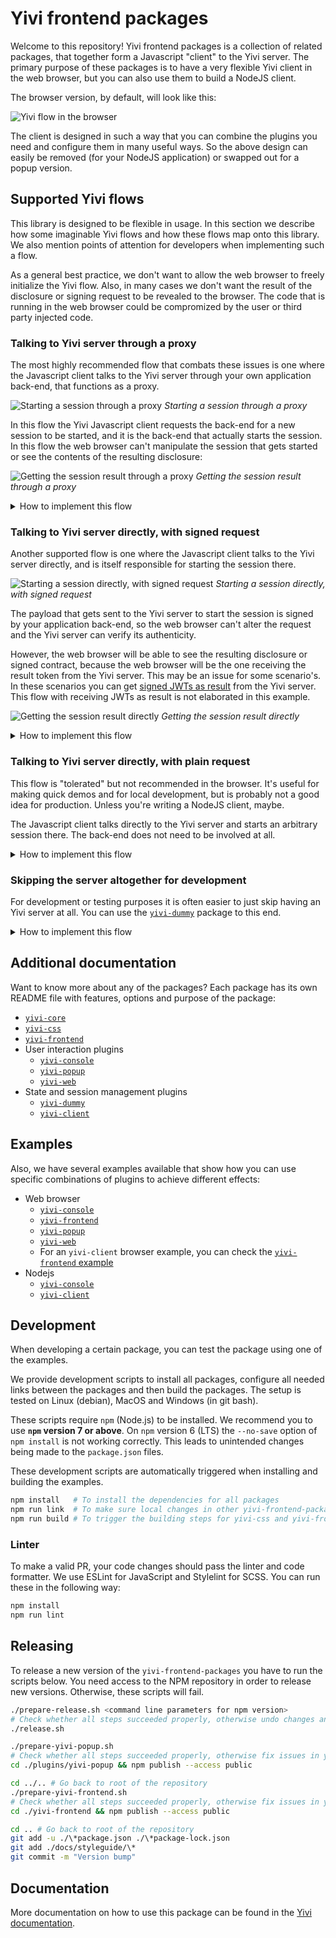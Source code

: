 # Yivi frontend packages

Welcome to this repository! Yivi frontend packages is a collection of related
packages, that together form a Javascript "client" to the Yivi server. The
primary purpose of these packages is to have a very flexible Yivi client in the
web browser, but you can also use them to build a NodeJS client.

The browser version, by default, will look like this:

![Yivi flow in the browser](docs/images/example.png)

The client is designed in such a way that you can combine the plugins you need
and configure them in many useful ways. So the above design can easily be
removed (for your NodeJS application) or swapped out for a popup version.

## Supported Yivi flows

This library is designed to be flexible in usage. In this section we describe
how some imaginable Yivi flows and how these flows map onto this library. We
also mention points of attention for developers when implementing such a flow.

As a general best practice, we don't want to allow the web browser to freely
initialize the Yivi flow. Also, in many cases we don't want the result of the
disclosure or signing request to be revealed to the browser. The code that is
running in the web browser could be compromized by the user or third party
injected code.

### Talking to Yivi server through a proxy

The most highly recommended flow that combats these issues
is one where the Javascript client talks to the Yivi server through your own
application back-end, that functions as a proxy.

![Starting a session through a proxy](docs/images/flows/flows.001.png)
_Starting a session through a proxy_

In this flow the Yivi Javascript client requests the back-end for a new session
to be started, and it is the back-end that actually starts the session. In this
flow the web browser can't manipulate the session that gets started or see the
contents of the resulting disclosure:

![Getting the session result through a proxy](docs/images/flows/flows.005.png)
_Getting the session result through a proxy_

<details>
  <summary>How to implement this flow</summary>

  #### Client side

  You can use either the wrapper package [`yivi-frontend`](yivi-frontend) or
  combine your own packages if you have a build system like webpack.

  ##### `yivi-frontend`

  ```html
<script type="text/javascript" src="[link to yivi-frontend, see its readme]"></script>

<script type="text/javascript">
  const yiviWeb = yivi.newWeb({
    debugging: false,            // Enable to get helpful output in the browser console
    element:   '#yivi-web-form', // Which DOM element to render to

    // Back-end options
    session: {
      // Point this to your controller:
      url: 'https://my-server.domain/yivi-endpoint',

      start: {
        url: o => `${o.url}/start`,
        method: 'GET'
      },
      result: {
        url: (o, {sessionPtr, sessionToken}) => `${o.url}/result`,
        method: 'GET'
      }
    }
  });

  yiviWeb.start()
  .then(result => console.log("Successful disclosure! 🎉", result))
  .catch(error => console.error("Couldn't do what you asked 😢", error));
</script>
  ```

  ##### Combining your own packages

  ```bash
$ npm install --save-dev yivi-css yivi-core yivi-web yivi-client
  ```

  ```javascript
require('@privacybydesign/yivi-css');

const YiviCore = require('@privacybydesign/yivi-core');
const Web      = require('@privacybydesign/yivi-web');
const Client   = require('@privacybydesign/yivi-client');

const yivi = new YiviCore({
  debugging: false,            // Enable to get helpful output in the browser console
  element:   '#yivi-web-form', // Which DOM element to render to

  // Back-end options
  session: {
    // Point this to your controller:
    url: 'https://my-server.domain/yivi-endpoint',

    start: {
      url: o => `${o.url}/start`,
      method: 'GET'
    },
    result: {
      url: (o, {sessionPtr, sessionToken}) => `${o.url}/result`,
      method: 'GET'
    }
  }
});

yivi.use(Web);
yivi.use(Client);

yivi.start()
.then(result => console.log("Successful disclosure! 🎉", result))
.catch(error => console.error("Couldn't do what you asked 😢", error));
  ```

  #### Server side

  Then, on the server side, you have to implement the `start` and `result`
  actions on your `yivi-endpoint` controller.

  `start` should make a call to the Yivi server and start the Yivi session
  there. Then, strip the result token from the response JSON and send the rest
  back in the response to the client.

  `results` can fetch the result from the Yivi server using the result token
  that we stripped off the response earlier. Whatever you return to the client
  will be what the Promise on the last few lines resolves to.

  As you saw in the snippets above, you can change the request types and URLs of
  both actions. But you can also change the request body, headers and how to get
  the QR code from the server's response. See the
  [`yivi-client`](plugins/yivi-client) documentation for details.
</details>

### Talking to Yivi server directly, with signed request

Another supported flow is one where the Javascript client talks to the Yivi
server directly, and is itself responsible for starting the session there.

![Starting a session directly, with signed request](docs/images/flows/flows.002.png)
_Starting a session directly, with signed request_

The payload that gets sent to the Yivi server to start the session is signed by
your application back-end, so the web browser can't alter the request and the
Yivi server can verify its authenticity.

However, the web browser will be able to see the resulting disclosure or signed
contract, because the web browser will be the one receiving the result token
from the Yivi server. This may be an issue for some scenario's.
In these scenarios you can get [signed JWTs as result](https://yivi.app/docs/yivi-server/#signed-jwt-session-results)
from the Yivi server. This flow with receiving JWTs as result is not
elaborated in this example.

![Getting the session result directly](docs/images/flows/flows.004.png)
_Getting the session result directly_

<details>
  <summary>How to implement this flow</summary>

  #### Client side

  You can use either the wrapper package [`yivi-frontend`](yivi-frontend) or
  combine your own packages if you have a build system like webpack.

  ##### `yivi-frontend`

  ```html
<script type="text/javascript" src="[link to yivi-frontend, see its readme]"></script>

<script type="text/javascript">
  const yiviRequest = 'signed request here';

  const yiviWeb = yivi.newWeb({
    debugging: false,            // Enable to get helpful output in the browser console
    element:   '#yivi-web-form', // Which DOM element to render to

    // Back-end options
    session: {
      // Point this to your Yivi server:
      url: 'https://yivi-server.my-server.domain/',

      start: {
        method: 'POST',
        body: yiviRequest,
        headers: { 'Content-Type': 'text/plain' },
      }
    }
  });

  yiviWeb.start()
  .then(result => console.log("Successful disclosure! 🎉", result))
  .catch(error => console.error("Couldn't do what you asked 😢", error));
</script>
  ```

  ##### Combining your own packages

  ```bash
$ npm install --save-dev yivi-css yivi-core yivi-web yivi-client
  ```

  ```javascript
require('@privacybydesign/yivi-css');

const YiviCore = require('@privacybydesign/yivi-core');
const Web      = require('@privacybydesign/yivi-web');
const Client   = require('@privacybydesign/yivi-client');

const yiviRequest = document.getElementById('yivi-request').value;

const yivi = new YiviCore({
  debugging: false,            // Enable to get helpful output in the browser console
  element:   '#yivi-web-form', // Which DOM element to render to

  // Back-end options
  session: {
    // Point this to your Yivi server:
    url: 'https://yivi-server.my-server.domain/',

    start: {
      method: 'POST',
      headers: { 'Content-Type': 'application/json' },
      body: yiviRequest
    }
  }
});

yivi.use(Web);
yivi.use(Client);

yivi.start()
.then(result => console.log("Successful disclosure! 🎉", result))
.catch(error => console.error("Couldn't do what you asked 😢", error));
  ```

  #### Server side

  On the server side you have to render the signed request in your view, or
  provide some other method of getting the signed request to the client. This is
  left as an exercise for the reader, because there are too many ways in which
  to do it.

  The Promise in the last few lines of the code above will now resolve to the
  result of the disclosure or signing flow. Please note that it is now also up
  to you to transfer this information to your back-end **and also to check that
  the result has been properly signed by your Yivi server** and the browser has
  not altered the results in any way.
</details>

### Talking to Yivi server directly, with plain request

This flow is "tolerated" but not recommended in the browser. It's useful for
making quick demos and for local development, but is probably not a good idea
for production. Unless you're writing a NodeJS client, maybe.

The Javascript client talks directly to the Yivi server and starts an arbitrary
session there. The back-end does not need to be involved at all.

<details>
  <summary>How to implement this flow</summary>

  You can use either the wrapper package [`yivi-frontend`](yivi-frontend) or
  combine your own packages if you have a build system like webpack.

  ##### `yivi-frontend`

  ```html
<script type="text/javascript" src="[link to yivi-frontend, see its readme]"></script>

<script type="text/javascript">
  const yiviWeb = yivi.newWeb({
    debugging: false,            // Enable to get helpful output in the browser console
    element:   '#yivi-web-form', // Which DOM element to render to

    // Back-end options
    session: {
      // Point this to your Yivi server:
      url: 'https://yivi-server.my-server.domain/',

      start: {
        method: 'POST',
        headers: { 'Content-Type': 'application/json' },
        body: JSON.stringify({
          '@context': 'https://yivi.app/ld/request/disclosure/v2',
          'disclose': [
            [
              [ 'pbdf.pbdf.email.email' ],
              [ 'pbdf.sidn-pbdf.email.email' ],
            ]
          ]
        })
      }
    }
  });

  yiviWeb.start()
  .then(result => console.log("Successful disclosure! 🎉", result))
  .catch(error => console.error("Couldn't do what you asked 😢", error));
</script>
  ```

  ##### Combining your own packages

  ```bash
$ npm install --save-dev yivi-css yivi-core yivi-web yivi-client
  ```

  ```javascript
require('@privacybydesign/yivi-css');

const YiviCore = require('@privacybydesign/yivi-core');
const Web      = require('@privacybydesign/yivi-web');
const Client   = require('@privacybydesign/yivi-client');

const yivi = new YiviCore({
  debugging: false,            // Enable to get helpful output in the browser console
  element:   '#yivi-web-form', // Which DOM element to render to

  // Back-end options
  session: {
    // Point this to your Yivi server:
    url: 'https://yivi-server.my-server.domain/',

    start: {
      method: 'POST',
      headers: { 'Content-Type': 'application/json' },
      body: JSON.stringify({
        '@context': 'https://yivi.app/ld/request/disclosure/v2',
        'disclose': [
          [
            [ 'pbdf.pbdf.email.email' ],
            [ 'pbdf.sidn-pbdf.email.email' ],
          ]
        ]
      })
    }
  }
});

yivi.use(Web);
yivi.use(Client);

yivi.start()
.then(result => console.log("Successful disclosure! 🎉", result))
.catch(error => console.error("Couldn't do what you asked 😢", error));
  ```
</details>

### Skipping the server altogether for development

For development or testing purposes it is often easier to just skip having an
Yivi server at all. You can use the [`yivi-dummy`](plugins/yivi-dummy) package
to this end.

<details>
  <summary>How to implement this flow</summary>

  ```bash
$ npm install --save-dev yivi-css yivi-core yivi-web yivi-dummy
  ```

  ```javascript
require('@privacybydesign/yivi-css');

const YiviCore = require('@privacybydesign/yivi-core');
const Web      = require('@privacybydesign/yivi-web');
const Dummy    = require('@privacybydesign/yivi-dummy');

const yivi = new YiviCore({
  debugging: false,            // Enable to get helpful output in the browser console
  element:   '#yivi-web-form', // Which DOM element to render to
  dummy:     'happy path'      // Specify which flow to emulate
});

yivi.use(Web);
yivi.use(Dummy);

yivi.start()
.then(result => console.log("Successful disclosure! 🎉", result))
.catch(error => console.error("Couldn't do what you asked 😢", error));
  ```

  See [`yivi-dummy`](plugins/yivi-dummy) for more options.
</details>

## Additional documentation

Want to know more about any of the packages? Each package has its own README
file with features, options and purpose of the package:

* [`yivi-core`](yivi-core)
* [`yivi-css`](yivi-css)
* [`yivi-frontend`](yivi-frontend)
* User interaction plugins
  * [`yivi-console`](plugins/yivi-console)
  * [`yivi-popup`](plugins/yivi-popup)
  * [`yivi-web`](plugins/yivi-web)
* State and session management plugins
  * [`yivi-dummy`](plugins/yivi-dummy)
  * [`yivi-client`](plugins/yivi-client)

## Examples

Also, we have several examples available that show how you can use specific
combinations of plugins to achieve different effects:

* Web browser
  * [`yivi-console`](examples/browser/yivi-console)
  * [`yivi-frontend`](examples/browser/yivi-frontend)
  * [`yivi-popup`](examples/browser/yivi-popup)
  * [`yivi-web`](examples/browser/yivi-web)
  * For an `yivi-client` browser example, you can check the [`yivi-frontend` example](examples/browser/yivi-frontend)
* Nodejs
  * [`yivi-console`](examples/node/yivi-console)
  * [`yivi-client`](examples/node/yivi-client)

## Development
When developing a certain package, you can test the package using one of the examples.

We provide development scripts to install all packages, configure all needed links between the packages and
then build the packages. The setup is tested on Linux (debian), MacOS and Windows (in git bash).

These scripts require `npm` (Node.js) to be installed. We recommend you to use **`npm` version 7 or above**.
On `npm` version 6 (LTS) the `--no-save` option of `npm install` is not working correctly.
This leads to unintended changes being made to the `package.json` files.

These development scripts are automatically triggered when installing and building the examples.

```bash
npm install   # To install the dependencies for all packages
npm run link  # To make sure local changes in other yivi-frontend-packages propagate
npm run build # To trigger the building steps for yivi-css and yivi-frontend
```

### Linter
To make a valid PR, your code changes should pass the linter and code formatter. We use 
ESLint for JavaScript and Stylelint for SCSS. You can run these in the following way:

```bash
npm install
npm run lint
```

## Releasing
To release a new version of the `yivi-frontend-packages` you have to run the scripts below.
You need access to the NPM repository in order to release new versions. Otherwise,
these scripts will fail.

```bash
./prepare-release.sh <command line parameters for npm version>
# Check whether all steps succeeded properly, otherwise undo changes and fix issues first.
./release.sh

./prepare-yivi-popup.sh
# Check whether all steps succeeded properly, otherwise fix issues in yivi-popup first.
cd ./plugins/yivi-popup && npm publish --access public

cd ../.. # Go back to root of the repository
./prepare-yivi-frontend.sh
# Check whether all steps succeeded properly, otherwise fix issues in yivi-frontend first.
cd ./yivi-frontend && npm publish --access public

cd .. # Go back to root of the repository
git add -u ./\*package.json ./\*package-lock.json
git add ./docs/styleguide/\*
git commit -m "Version bump"
```

## Documentation
More documentation on how to use this package can be found in the
[Yivi documentation](https://yivi.app/docs/yivi-frontend/).
